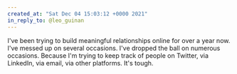 ```yaml
---
created_at: "Sat Dec 04 15:03:12 +0000 2021"
in_reply_to: @leo_guinan
---
```


I've been trying to build meaningful relationships online for over a year now.  I've messed up on several occasions. I've dropped the ball on numerous occasions. Because I'm trying to keep track of people on Twitter, via LinkedIn, via email, via other platforms. It's tough.
